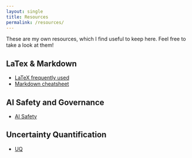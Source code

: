 ```yaml
---
layout: single
title: Resources
permalink: /resources/
---
```

These are my own resources, which I find useful to keep here. Feel free to take a look at them!

## LaTex & Markdown
- [LaTeX frequently used](latex.md)
- [Markdown cheatsheet](https://github.com/adam-p/markdown-here/wiki/Markdown-Cheatsheet)

## AI Safety and Governance
- [AI Safety](ai-safety/ai-safety.md)

## Uncertainty Quantification
- [UQ](UQ/UQ.md)